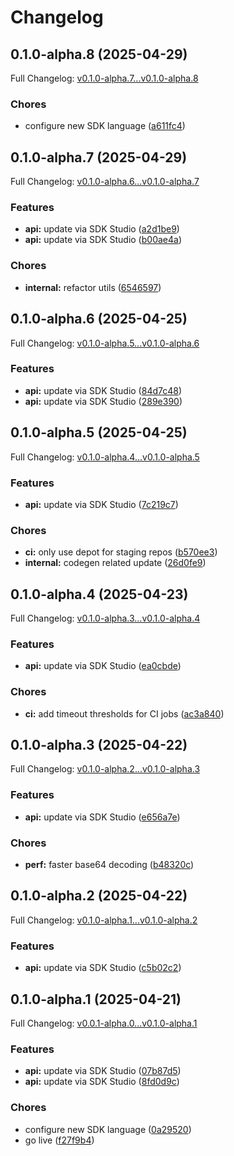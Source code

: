 # Changelog

## 0.1.0-alpha.8 (2025-04-29)

Full Changelog: [v0.1.0-alpha.7...v0.1.0-alpha.8](https://github.com/ternarybits/photos-sdk-typescript/compare/v0.1.0-alpha.7...v0.1.0-alpha.8)

### Chores

* configure new SDK language ([a611fc4](https://github.com/ternarybits/photos-sdk-typescript/commit/a611fc435fbe8324ab89b54d464f23dc2f010174))

## 0.1.0-alpha.7 (2025-04-29)

Full Changelog: [v0.1.0-alpha.6...v0.1.0-alpha.7](https://github.com/ternarybits/photos-sdk-typescript/compare/v0.1.0-alpha.6...v0.1.0-alpha.7)

### Features

* **api:** update via SDK Studio ([a2d1be9](https://github.com/ternarybits/photos-sdk-typescript/commit/a2d1be9a8fc81d4482836ad5bde9da68da527c8e))
* **api:** update via SDK Studio ([b00ae4a](https://github.com/ternarybits/photos-sdk-typescript/commit/b00ae4a7832bbb16e6c5bbdee59ae3b76598e928))


### Chores

* **internal:** refactor utils ([6546597](https://github.com/ternarybits/photos-sdk-typescript/commit/6546597932ab87b5305443a7b984aa782e29395e))

## 0.1.0-alpha.6 (2025-04-25)

Full Changelog: [v0.1.0-alpha.5...v0.1.0-alpha.6](https://github.com/ternarybits/photos-sdk-typescript/compare/v0.1.0-alpha.5...v0.1.0-alpha.6)

### Features

* **api:** update via SDK Studio ([84d7c48](https://github.com/ternarybits/photos-sdk-typescript/commit/84d7c48dca590455441d441778c8ddb7e95f5eea))
* **api:** update via SDK Studio ([289e390](https://github.com/ternarybits/photos-sdk-typescript/commit/289e3903c154e709ebb407d3a1383b9daa1aca62))

## 0.1.0-alpha.5 (2025-04-25)

Full Changelog: [v0.1.0-alpha.4...v0.1.0-alpha.5](https://github.com/ternarybits/photos-sdk-typescript/compare/v0.1.0-alpha.4...v0.1.0-alpha.5)

### Features

* **api:** update via SDK Studio ([7c219c7](https://github.com/ternarybits/photos-sdk-typescript/commit/7c219c7af011d0cedf6e8d35ecc45b9a9e35f95b))


### Chores

* **ci:** only use depot for staging repos ([b570ee3](https://github.com/ternarybits/photos-sdk-typescript/commit/b570ee3e63c0f989955c598fc03f1613b5fd6489))
* **internal:** codegen related update ([26d0fe9](https://github.com/ternarybits/photos-sdk-typescript/commit/26d0fe908de2d12fbaeeaf3e8a531d0e731df87a))

## 0.1.0-alpha.4 (2025-04-23)

Full Changelog: [v0.1.0-alpha.3...v0.1.0-alpha.4](https://github.com/ternarybits/photos-sdk-typescript/compare/v0.1.0-alpha.3...v0.1.0-alpha.4)

### Features

* **api:** update via SDK Studio ([ea0cbde](https://github.com/ternarybits/photos-sdk-typescript/commit/ea0cbde87595bb17e3b7e26895db61fb945ec106))


### Chores

* **ci:** add timeout thresholds for CI jobs ([ac3a840](https://github.com/ternarybits/photos-sdk-typescript/commit/ac3a840455230e59991874687bc8cee668a79f68))

## 0.1.0-alpha.3 (2025-04-22)

Full Changelog: [v0.1.0-alpha.2...v0.1.0-alpha.3](https://github.com/ternarybits/photos-sdk-typescript/compare/v0.1.0-alpha.2...v0.1.0-alpha.3)

### Features

* **api:** update via SDK Studio ([e656a7e](https://github.com/ternarybits/photos-sdk-typescript/commit/e656a7ed3f4b0c428ca830cdf87cb3081de8813b))


### Chores

* **perf:** faster base64 decoding ([b48320c](https://github.com/ternarybits/photos-sdk-typescript/commit/b48320c0954c830233cd4030967d115ee5b0cfef))

## 0.1.0-alpha.2 (2025-04-22)

Full Changelog: [v0.1.0-alpha.1...v0.1.0-alpha.2](https://github.com/ternarybits/photos-sdk-typescript/compare/v0.1.0-alpha.1...v0.1.0-alpha.2)

### Features

* **api:** update via SDK Studio ([c5b02c2](https://github.com/ternarybits/photos-sdk-typescript/commit/c5b02c20d12b1b2a365249a95f823a23c43bf682))

## 0.1.0-alpha.1 (2025-04-21)

Full Changelog: [v0.0.1-alpha.0...v0.1.0-alpha.1](https://github.com/ternarybits/photos-sdk-typescript/compare/v0.0.1-alpha.0...v0.1.0-alpha.1)

### Features

* **api:** update via SDK Studio ([07b87d5](https://github.com/ternarybits/photos-sdk-typescript/commit/07b87d57238cbcf3f2e2a2a6ecc3ba3db689d544))
* **api:** update via SDK Studio ([8fd0d9c](https://github.com/ternarybits/photos-sdk-typescript/commit/8fd0d9c5b97913640e06e0dcd8e7053cb56d167f))


### Chores

* configure new SDK language ([0a29520](https://github.com/ternarybits/photos-sdk-typescript/commit/0a2952068afabc91d8b53c7ee79b140a8ba6eece))
* go live ([f27f9b4](https://github.com/ternarybits/photos-sdk-typescript/commit/f27f9b4a913083f5c654ea877c2cb7b079a271da))
